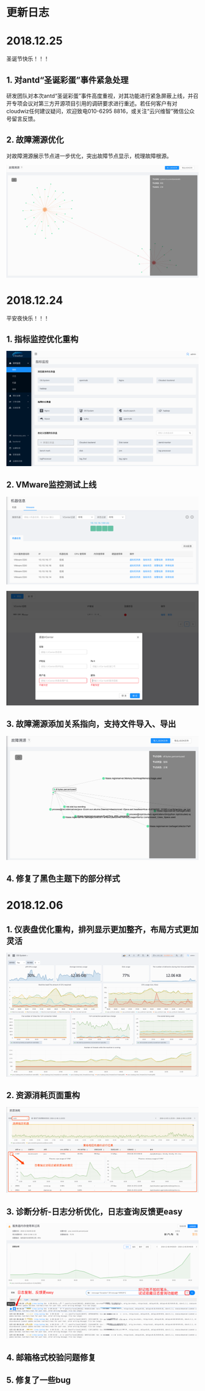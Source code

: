 # **更新日志**

# 2018.12.25

圣诞节快乐！！！

## 1. 对antd“圣诞彩蛋”事件紧急处理

研发团队对本次antd“圣诞彩蛋”事件高度重视，对其功能进行紧急屏蔽上线，并召开专项会议对第三方开源项目引用的调研要求进行重述。若任何客户有对cloudwiz任何建议疑问，欢迎致电010-6295 8816，或关注“云兴维智”微信公众号留言反馈。

## 2. 故障溯源优化

对故障溯源展示节点进一步优化，突出故障节点显示，梳理故障根源。

![](/part5/images/rca-18-12-25.png)


# 2018.12.24

平安夜快乐！！！

## 1. 指标监控优化重构
![](/part5/images/dashboardlist-18-12-23.png)

## 2. VMware监控测试上线

![](/part5/images/vmware-18-12-23.png)

![](/part5/images/vmware_conf-18-12-23.png)

## 3. 故障溯源添加关系指向，支持文件导入、导出

![](/part5/images/rca-18-12-23.png)

## 4. 修复了黑色主题下的部分样式

# 2018.12.06

## 1. 仪表盘优化重构，排列显示更加整齐，布局方式更加灵活

![](/part5/images/dashboard-18-12-06.png)

## 2. 资源消耗页面重构

![](/part5/images/resource-18-12-06.png)

## 3. 诊断分析-日志分析优化，日志查询反馈更easy

![](/part5/images/rca_log-18-12-06.png)

## 4. 邮箱格式校验问题修复

## 5. 修复了一些bug

